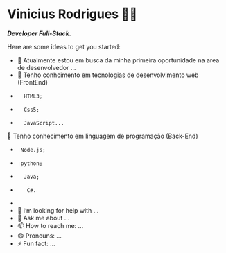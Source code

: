 # Vinicius Rodrigues  👨‍💻

***Developer Full-Stack.***

Here are some ideas to get you started:

- 🔭 Atualmente estou em busca da minha primeira oportunidade na area de desenvolvedor  ...
- 🌱 Tenho conhcimento em tecnologias de desenvolvimento web (FrontEnd)
-       HTML3;
-       Css5;
-       JavaScript...
👯 Tenho conhecimento em linguagem de programação (Back-End)
-      Node.js;
-      python;
-       Java;
-        C#.
- 
- 🤔 I’m looking for help with ...
- 💬 Ask me about ...
- 📫 How to reach me: ...
- 😄 Pronouns: ...
- ⚡ Fun fact: ...

